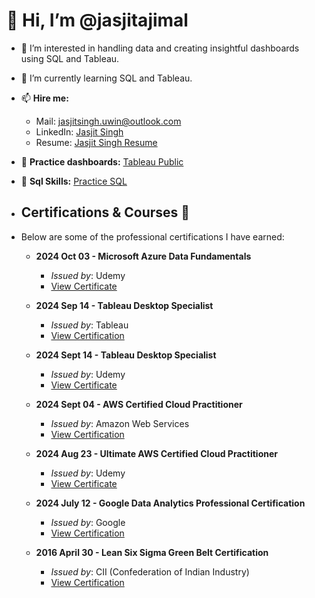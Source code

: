    # 👋 Hi, I’m @jasjitajimal

- 👀 I’m interested in handling data and creating insightful dashboards using SQL and Tableau.
- 🌱 I’m currently learning SQL and Tableau.

- 📫 **Hire me:** 
  - Mail: jasjitsingh.uwin@outlook.com
  - LinkedIn: [Jasjit Singh](https://www.linkedin.com/in/jasjitajimal/)
  - Resume: [Jasjit Singh Resume](https://1drv.ms/b/s!Aj5QaL7MqxL68lgsb8G8z1zczVy4?e=chk3qd)
- 🔗 **Practice dashboards:** [Tableau Public](https://public.tableau.com/app/profile/jasjitajimal/vizzes)
- 🔗 **Sql Skills:** [Practice SQL](https://github.com/jasjitajimal/practice_sql)

- ## Certifications & Courses 📜
- Below are some of the professional certifications I have earned:

  -  **2024 Oct 03 - Microsoft Azure Data Fundamentals**
     -  *Issued by*: Udemy
     -  [View Certificate](https://1drv.ms/b/s!Aj5QaL7MqxL6gZ8gjhZtsfVrYIzU9w?e=qYQJ7F)

   - **2024 Sep 14 - Tableau Desktop Specialist**
     - *Issued by*: Tableau  
     - [View Certification](https://1drv.ms/b/s!Aj5QaL7MqxL6gZ4aDVqDpJLCN2Gj-g?e=okqhWg)

   - **2024 Sept 14 - Tableau Desktop Specialist**
     - *Issued by*: Udemy 
     - [View Certificate](https://1drv.ms/b/s!Aj5QaL7MqxL6gZ4E76hhSHM5sK8ztg?e=jSCchU)

   - **2024 Sept 04 - AWS Certified Cloud Practitioner**
     - *Issued by*: Amazon Web Services  
     - [View Certification](https://cp.certmetrics.com/amazon/en/public/verify/credential/8b4fb516c2c74b0bafbe09f644a95dbf)

   - **2024 Aug 23 - Ultimate AWS Certified Cloud Practitioner**
     - *Issued by*: Udemy  
     - [View Certificate](https://1drv.ms/b/s!Aj5QaL7MqxL6gZwaNrRoGzzXjvez8A?e=7d1Ta1)

   - **2024 July 12 - Google Data Analytics Professional Certification**
      - *Issued by*: Google  
      - [View Certification](https://www.coursera.org/account/accomplishments/specialization/S9EMWZ75VZUA)

   - **2016 April 30 - Lean Six Sigma Green Belt Certification**
     - *Issued by*: CII (Confederation of Indian Industry) 
     - [View Certification](https://1drv.ms/b/s!Aj5QaL7MqxL6gZgjU8g_MpGLZAog8Q?e=XcZ2Qj)

     
